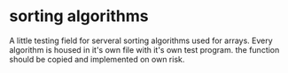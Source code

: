 # sorting algorithms
A little testing field for serveral sorting algorithms used for arrays.
Every algorithm is housed in it's own file with it's own test program.
the function should be copied and implemented on own risk. 
